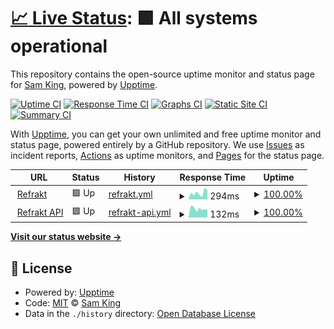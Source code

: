 # [📈 Live Status](https://status.refrakt.app): <!--live status--> **🟩 All systems operational**

This repository contains the open-source uptime monitor and status page for [Sam King](samking.studio), powered by [Upptime](https://github.com/upptime/upptime).

[![Uptime CI](https://github.com/samkingco/refrakt-upptime/workflows/Uptime%20CI/badge.svg)](https://github.com/samkingco/refrakt-upptime/actions?query=workflow%3A%22Uptime+CI%22)
[![Response Time CI](https://github.com/samkingco/refrakt-upptime/workflows/Response%20Time%20CI/badge.svg)](https://github.com/samkingco/refrakt-upptime/actions?query=workflow%3A%22Response+Time+CI%22)
[![Graphs CI](https://github.com/samkingco/refrakt-upptime/workflows/Graphs%20CI/badge.svg)](https://github.com/samkingco/refrakt-upptime/actions?query=workflow%3A%22Graphs+CI%22)
[![Static Site CI](https://github.com/samkingco/refrakt-upptime/workflows/Static%20Site%20CI/badge.svg)](https://github.com/samkingco/refrakt-upptime/actions?query=workflow%3A%22Static+Site+CI%22)
[![Summary CI](https://github.com/samkingco/refrakt-upptime/workflows/Summary%20CI/badge.svg)](https://github.com/samkingco/refrakt-upptime/actions?query=workflow%3A%22Summary+CI%22)

With [Upptime](https://upptime.js.org), you can get your own unlimited and free uptime monitor and status page, powered entirely by a GitHub repository. We use [Issues](https://github.com/samkingco/refrakt-upptime/issues) as incident reports, [Actions](https://github.com/samkingco/refrakt-upptime/actions) as uptime monitors, and [Pages](https://status.refrakt.app) for the status page.

<!--start: status pages-->
<!-- This summary is generated by Upptime (https://github.com/upptime/upptime) -->
<!-- Do not edit this manually, your changes will be overwritten -->
<!-- prettier-ignore -->
| URL | Status | History | Response Time | Uptime |
| --- | ------ | ------- | ------------- | ------ |
| <img alt="" src="https://refrakt.app/pfp.png" height="13"> [Refrakt](https://refrakt.app) | 🟩 Up | [refrakt.yml](https://github.com/samkingco/refrakt-upptime/commits/HEAD/history/refrakt.yml) | <details><summary><img alt="Response time graph" src="./graphs/refrakt/response-time-week.png" height="20"> 294ms</summary><br><a href="https://status.refrakt.app/history/refrakt"><img alt="Response time 423" src="https://img.shields.io/endpoint?url=https%3A%2F%2Fraw.githubusercontent.com%2Fsamkingco%2Frefrakt-upptime%2FHEAD%2Fapi%2Frefrakt%2Fresponse-time.json"></a><br><a href="https://status.refrakt.app/history/refrakt"><img alt="24-hour response time 215" src="https://img.shields.io/endpoint?url=https%3A%2F%2Fraw.githubusercontent.com%2Fsamkingco%2Frefrakt-upptime%2FHEAD%2Fapi%2Frefrakt%2Fresponse-time-day.json"></a><br><a href="https://status.refrakt.app/history/refrakt"><img alt="7-day response time 294" src="https://img.shields.io/endpoint?url=https%3A%2F%2Fraw.githubusercontent.com%2Fsamkingco%2Frefrakt-upptime%2FHEAD%2Fapi%2Frefrakt%2Fresponse-time-week.json"></a><br><a href="https://status.refrakt.app/history/refrakt"><img alt="30-day response time 290" src="https://img.shields.io/endpoint?url=https%3A%2F%2Fraw.githubusercontent.com%2Fsamkingco%2Frefrakt-upptime%2FHEAD%2Fapi%2Frefrakt%2Fresponse-time-month.json"></a><br><a href="https://status.refrakt.app/history/refrakt"><img alt="1-year response time 443" src="https://img.shields.io/endpoint?url=https%3A%2F%2Fraw.githubusercontent.com%2Fsamkingco%2Frefrakt-upptime%2FHEAD%2Fapi%2Frefrakt%2Fresponse-time-year.json"></a></details> | <details><summary><a href="https://status.refrakt.app/history/refrakt">100.00%</a></summary><a href="https://status.refrakt.app/history/refrakt"><img alt="All-time uptime 100.00%" src="https://img.shields.io/endpoint?url=https%3A%2F%2Fraw.githubusercontent.com%2Fsamkingco%2Frefrakt-upptime%2FHEAD%2Fapi%2Frefrakt%2Fuptime.json"></a><br><a href="https://status.refrakt.app/history/refrakt"><img alt="24-hour uptime 100.00%" src="https://img.shields.io/endpoint?url=https%3A%2F%2Fraw.githubusercontent.com%2Fsamkingco%2Frefrakt-upptime%2FHEAD%2Fapi%2Frefrakt%2Fuptime-day.json"></a><br><a href="https://status.refrakt.app/history/refrakt"><img alt="7-day uptime 100.00%" src="https://img.shields.io/endpoint?url=https%3A%2F%2Fraw.githubusercontent.com%2Fsamkingco%2Frefrakt-upptime%2FHEAD%2Fapi%2Frefrakt%2Fuptime-week.json"></a><br><a href="https://status.refrakt.app/history/refrakt"><img alt="30-day uptime 100.00%" src="https://img.shields.io/endpoint?url=https%3A%2F%2Fraw.githubusercontent.com%2Fsamkingco%2Frefrakt-upptime%2FHEAD%2Fapi%2Frefrakt%2Fuptime-month.json"></a><br><a href="https://status.refrakt.app/history/refrakt"><img alt="1-year uptime 100.00%" src="https://img.shields.io/endpoint?url=https%3A%2F%2Fraw.githubusercontent.com%2Fsamkingco%2Frefrakt-upptime%2FHEAD%2Fapi%2Frefrakt%2Fuptime-year.json"></a></details>
| <img alt="" src="https://refrakt.app/pfp.png" height="13"> [Refrakt API](https://refrakt.app/api/health) | 🟩 Up | [refrakt-api.yml](https://github.com/samkingco/refrakt-upptime/commits/HEAD/history/refrakt-api.yml) | <details><summary><img alt="Response time graph" src="./graphs/refrakt-api/response-time-week.png" height="20"> 132ms</summary><br><a href="https://status.refrakt.app/history/refrakt-api"><img alt="Response time 168" src="https://img.shields.io/endpoint?url=https%3A%2F%2Fraw.githubusercontent.com%2Fsamkingco%2Frefrakt-upptime%2FHEAD%2Fapi%2Frefrakt-api%2Fresponse-time.json"></a><br><a href="https://status.refrakt.app/history/refrakt-api"><img alt="24-hour response time 159" src="https://img.shields.io/endpoint?url=https%3A%2F%2Fraw.githubusercontent.com%2Fsamkingco%2Frefrakt-upptime%2FHEAD%2Fapi%2Frefrakt-api%2Fresponse-time-day.json"></a><br><a href="https://status.refrakt.app/history/refrakt-api"><img alt="7-day response time 132" src="https://img.shields.io/endpoint?url=https%3A%2F%2Fraw.githubusercontent.com%2Fsamkingco%2Frefrakt-upptime%2FHEAD%2Fapi%2Frefrakt-api%2Fresponse-time-week.json"></a><br><a href="https://status.refrakt.app/history/refrakt-api"><img alt="30-day response time 150" src="https://img.shields.io/endpoint?url=https%3A%2F%2Fraw.githubusercontent.com%2Fsamkingco%2Frefrakt-upptime%2FHEAD%2Fapi%2Frefrakt-api%2Fresponse-time-month.json"></a><br><a href="https://status.refrakt.app/history/refrakt-api"><img alt="1-year response time 160" src="https://img.shields.io/endpoint?url=https%3A%2F%2Fraw.githubusercontent.com%2Fsamkingco%2Frefrakt-upptime%2FHEAD%2Fapi%2Frefrakt-api%2Fresponse-time-year.json"></a></details> | <details><summary><a href="https://status.refrakt.app/history/refrakt-api">100.00%</a></summary><a href="https://status.refrakt.app/history/refrakt-api"><img alt="All-time uptime 100.00%" src="https://img.shields.io/endpoint?url=https%3A%2F%2Fraw.githubusercontent.com%2Fsamkingco%2Frefrakt-upptime%2FHEAD%2Fapi%2Frefrakt-api%2Fuptime.json"></a><br><a href="https://status.refrakt.app/history/refrakt-api"><img alt="24-hour uptime 100.00%" src="https://img.shields.io/endpoint?url=https%3A%2F%2Fraw.githubusercontent.com%2Fsamkingco%2Frefrakt-upptime%2FHEAD%2Fapi%2Frefrakt-api%2Fuptime-day.json"></a><br><a href="https://status.refrakt.app/history/refrakt-api"><img alt="7-day uptime 100.00%" src="https://img.shields.io/endpoint?url=https%3A%2F%2Fraw.githubusercontent.com%2Fsamkingco%2Frefrakt-upptime%2FHEAD%2Fapi%2Frefrakt-api%2Fuptime-week.json"></a><br><a href="https://status.refrakt.app/history/refrakt-api"><img alt="30-day uptime 100.00%" src="https://img.shields.io/endpoint?url=https%3A%2F%2Fraw.githubusercontent.com%2Fsamkingco%2Frefrakt-upptime%2FHEAD%2Fapi%2Frefrakt-api%2Fuptime-month.json"></a><br><a href="https://status.refrakt.app/history/refrakt-api"><img alt="1-year uptime 100.00%" src="https://img.shields.io/endpoint?url=https%3A%2F%2Fraw.githubusercontent.com%2Fsamkingco%2Frefrakt-upptime%2FHEAD%2Fapi%2Frefrakt-api%2Fuptime-year.json"></a></details>

<!--end: status pages-->

[**Visit our status website →**](https://status.refrakt.app)

## 📄 License

- Powered by: [Upptime](https://github.com/upptime/upptime)
- Code: [MIT](./LICENSE) © [Sam King](samking.studio)
- Data in the `./history` directory: [Open Database License](https://opendatacommons.org/licenses/odbl/1-0/)
